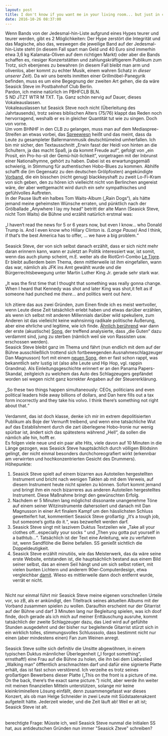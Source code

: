 ```yaml
---
layout: post
title: I don't know if you want me in your living room... but just in case
date: 2016-10-26 08:37:00
---
```


Wenn Bands von der Jedesmal-hin-Liste aufgrund eines Hypes teurer und teurer werden, gibt es 2 Möglichkeiten: Der Hype zerstört die Integrität und das Magische, also das, weswegen die jeweilige Band auf der Jedesmal-hin-Liste steht (in diesem Fall spart man Geld und 40 Euro sind immerhin etwa 3,6 kg Kalamata-Oliven auf dem richtigen Markt) oder aber die Bands schaffen es, riesiger Konzertstätten und zahlungskräftigerem Publikum zum Trotz, sich ebenjenes zu bewahren (in diesem Fall bleibt man arm und olivenlos, aber kommt zu echter Musik, einem wahren Schatz in *dieser unserer Zeit*). Da wir uns bereits inmitten einer Grillmöbel-Panegyrik befinden, muss es um eine Begegnung der zweiten Art gehen, die da wäre Seasick Steve im Postbahnhof Club Berlin. <br> Pardon, ich meine natürlich im PBHFCLB BLN.<br>
S ND JTZT WTR M TXT. Tja. Ganz schön nervig auf Dauer, dieses Vokaleauslassen.<br>
Vokaleauslassen tut Seasick Steve noch nicht (Überleitung des Jahrtausends), trotz seines biblischen Alters (75/76) klappt das Reden noch hervorragend, weshalb er es in gleicher Quantität tut wie zu singen. Doch von vorne.<br>
Um vom BHNHF in den CLB zu gelangen, muss man auf dem Mediaspree-Streifen an etwas vorbei, das [Spreewiesn](http://www.spreewiesn-berlin.de/) heißt und das meint, dass da Leute zu gesampleter Ballermannmusik deutschtümelnd umherfallen. Ich bin mir sicher, den Textausschnitt „Erwin fasst der Heidi von hinten an die Schultern, ja das macht Spaß, ja da kommt Freude auf“, gefolgt von „ein Prosit, ein Pro-ho-sit der Gemü-hüt-lichkeit“, vorgetragen mit der Inbrunst einer Nationalhymne, gehört zu haben. Dabei ist es erwartungsgemäß schwierig, in Stimmung für authentischen Hobo-Blues zu kommen. Abhilfe schafft die (im Gegensatz zu den deutschen Grölpfosten) angekündigte [Vorband](https://de.wikipedia.org/wiki/The_Black_Box_Revelation), die ein bisschen (nicht genug) blackkeyshaft zu zweit Lo-Fi-Kram von sich geben, den zu hören ich vielleicht nicht von Berlinchen angereist wäre, der aber wettgemacht wird durch ein sehr sympathisches und gefühlvolles Auftreten.<br> In der Pause läuft ein halbes Tom Waits-Album („Rain Dogs“), als hätte jemand meine geheimsten Wünsche erraten, und pünktlich nach der Grölballade „Anywhere I lay my head“ betritt der alte Mann (Seasick Steve, nicht Tom Waits) die Bühne und erzählt natürlich erstmal was:<br><br>
„I haven‘t read the news for 5 or 6 years now, but even I know… who Donald Trump is. And I even know who Hillary Clinton is. *(Lange Pause)* And I think, if that‘s the best America has to offer, … we have a big problem.“
<br><br> Seasick Steve, der von sich selbst danach erzählt, dass er sich nicht mehr daran erinnern kann, wann er zuletzt an Politik interessiert war, ist somit, wenn das auch plump scheint, m.E. weiter als die RiotGrrl-Combo [Le Tigre](http://www.taz.de/Le-Tigre-unterstuetzen-Hillary-Clinton/!5351281/). Er bleibt außerdem beim Thema, denn mittlerweile ist ihm eingefallen, wann das war, nämlich als JFK ins Amt gewählt wurde und die Bürgerrechtsbewegung unter Martin Luther King Jr. gerade sehr stark war. <br><br>
„It was the first time that I thought that something was really gonna change. When I heard that Kennedy was shot and later King was shot,it felt as if someone had punched me *there*… and politics went out *here*. <br><br>
Ich zitiere das aus zwei Gründen, zum Einen finde ich es meist wertvoller, wenn Leute diese Zeit tatsächlich erlebt haben und etwas darüber erzählen, als wenn ich selbst mit anderen Millennials 
darüber wild spekuliere, zum Anderen ist das vielleicht keine wahnsinnig radikale politische Äußerung, aber eine ehrliche und legitime, wie ich finde. [Ähnlich berührend](https://www.youtube.com/watch?v=OReIL2asZi0) war dann der erste (akustische) [Song](https://en.wikipedia.org/wiki/Abraham,_Martin_and_John), der treffend analysierte, dass „die Guten“ dazu verdammt sind, jung zu sterben (nämlich weil sie von Rassisten usw. erschossen werden). <br>
Seasick Steve bleibt ganz im Thema und fährt (nun endlich mit dem auf der Bühne ausschließlich trottend sich fortbewegenden Ausnahmeschlagzeuger Dan Magnusson) fort mit einem [neuen Song](https://www.youtube.com/watch?v=mEbB3_M7m0k), den er fast schon rappt, was bekanntlich sehr lustig ist (also alte Leute und Hip Hop, vgl. rappin Grandma). Als Einleitungsgeschichte erinnert er an den Panama Papers-Skandal, zeitgleich zu welchem das Auto des Schlagzeugers gepfändet worden sei wegen nicht ganz korrekter Angaben auf der Steuererklärung.<br><br> „So these two things happen simultaneously:  CEOs, politicians and even political leaders hide away billions of dollars, and Dan here fills out a tax form incorrectly and they take his volvo. I think there‘s something not right about that.“ <br><br>
Verdammt, das ist doch klasse, denke ich mir im extrem depolitisierten Publikum als Boje der Vernunft treibend, und wenn eine tatsächliche Wut auf das Establishment durch die zart überlegene Hobo-Ironie nur wenig spürbar ist, ändert sich das spätestens während „Hell“, da sollen die nämlich alle hin, hofft er.<br> Es folgen viele neue und ein paar alte Hits, viele davon auf 10 Minuten in die Länge gezogen, was Seasick Steve hauptsächlich durch völligen Blödsinn gelingt, der nicht einmal besonders durchchoreografiert wirkt (erkennbar am verwirrten und hochkonzentrierten Gesicht des Drummers). <br>
Höhepunkte:<br>
1) Seasick Steve spielt auf einem bizarren aus Autoteilen hergestellten Instrument und bricht nach wenigen Takten ab mit dem Verweis, auf diesem Instrument heute nicht spielen zu können. Sofort kommt jemand und bringt ihm ein noch bizarreres aus anderen Autoteilen hergestelltes Instrument. Diese Maßnahme bringt den gewünschten Erfolg.<br>
2) Nachdem er 5 Minuten lang möglichst dissonante unangenehme Töne auf einem seiner Witzinstrumente dahersoliert und danach mit Dan Magnusson in einer Art finalem Kampf um den hässlichsten Schluss gewetteifert hat, kommentiert Seasick Steve großartig: „It‘s a tough job, but someone‘s gotta do it.“, was bezweifelt werden darf.<br>
3) Seasick Steve singt mit laszivem Duktus Textzeilen wie „Take all your clothes off...especially your socks “ und „Then you gotta put yourself in a bathtub...“. Tatsächlich ist der Text eine Anleitung, wie zu verfahren ist, wenn Sandflöhe die Beine befallen. SS genießt sichtlich die Doppeldeutigkeit.<br>
4) Seasick Steve erzählt minutiös, wie das Meisterwerk, das da wäre seine erste Website, entstanden ist, die hauptsächlich bestand aus einem Bild seiner selbst, das an einem Seil hängt und um sich selbst rotiert, mit vielen bunten Lichtern und anderem 90er-Computerdesign, etwa vergleichbar [damit](http://images.google.de/imgres?imgurl=https://i.ytimg.com/vi/N7otDLzQCug/hqdefault.jpg&imgrefurl=https://www.youtube.com/watch%3Fv%3DN7otDLzQCug&h=360&w=480&tbnid=fS0_vePWop8C2M:&tbnh=90&tbnw=120&docid=RIz5M-caR78cGM&client=firefox-b&usg=__RlcCOJ8IcY3LGFundgA2dbWLPRE=&sa=X&ved=0ahUKEwicgabZyvbPAhUCPRQKHYNaDS8Q9QEIWjAJ). Wieso es mittlerweile dann doch entfernt wurde, verrät er nicht.<br>
<br>
Nicht nur einmal führt mir Seasick Steve meine eigenen vorschnellen Urteile vor, so zB, als er ankündigt, den Titeltrack seines aktuellen Albums mit der Vorband zusammen spielen zu wollen. Daraufhin erscheint nur der Gitarrist auf der Bühne und darf 3 Minuten lang nur Begleitung spielen, was ich doof finde, doch gerade als ich mich auf meiner Enttäuschung ausruhe, kommt tatsächlich der zweite Schlagzeuger dazu, das Lied wird auf gefühlte Stunden ausgedehnt und der bisher nur begleitende Gitarrist stürzt sich in ein wirklich tolles, stimmungsvolles Schlusssolo, dass bestimmt nicht nur einen (aber mindestens einen) Fan zum Weinen anregt.<br><br>
Seasick Steve sollte sich definitiv die Unsitte abgewöhnen, in einem typischen Duktus männlicher Überlegenheit („I forgot something“, ernsthaft!) eine Frau auf die Bühne zu holen, die ihn bei dem Liebeslied „Walking man“ öfffentlich anschmachten darf und dafür eine signierte Platte erhält, das ist fast schon verstörend. Ich verzeihe es trotz seines großartigen Bewerbens dieser Platte („This on the front is a picture of me. On the back, there‘s the exact same picture.“) nicht, aber werde ihn weiter mit meinen finanziellen Mitteln unterstützen, solange mir keine kleinkriminellere Lösung einfällt, denn zusammengefasst war dieses Konzert, als ob man Helge Schneider in zwei Leute mit Südstaatenakzent aufgeteilt hätte. Jederzeit wieder, und die Zeit läuft ab! Weil er alt ist; Seasick Steve ist alt.<br><br><br>
berechtigte Frage: Müsste ich, weil Seasick Steve nunmal die Initialen SS hat, aus antideutschen Gründen nun immer "Seasick Zteve" schreiben?
